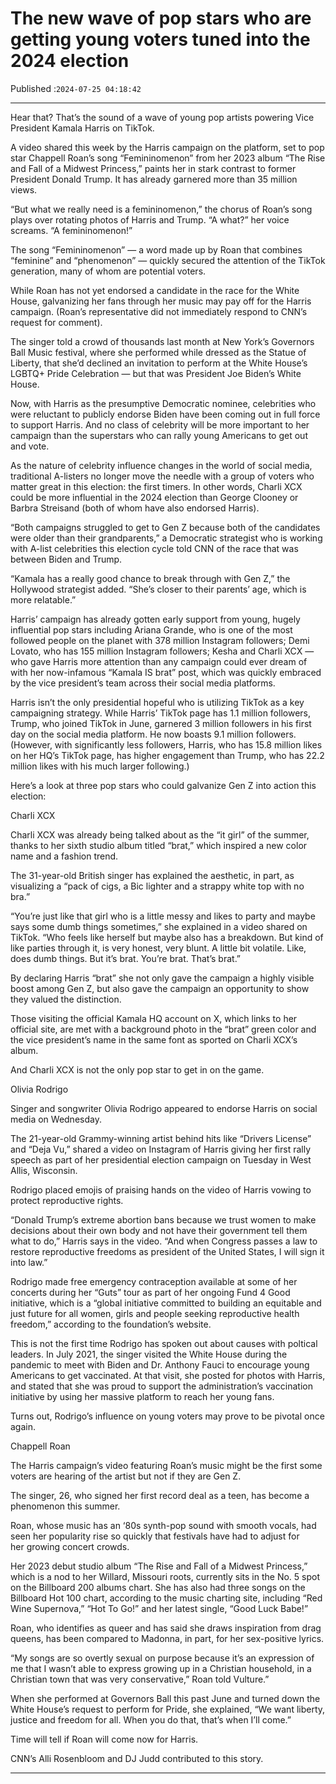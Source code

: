 # The new wave of pop stars who are getting young voters tuned into the 2024 election

Published :`2024-07-25 04:18:42`

---

Hear that? That’s the sound of a wave of young pop artists powering Vice President Kamala Harris on TikTok.

A video shared this week by the Harris campaign on the platform, set to pop star Chappell Roan’s song “Femininomenon” from her 2023 album “The Rise and Fall of a Midwest Princess,” paints her in stark contrast to former President Donald Trump. It has already garnered more than 35 million views.

“But what we really need is a femininomenon,” the chorus of Roan’s song plays over rotating photos of Harris and Trump. “A what?” her voice screams. “A femininomenon!”

The song “Femininomenon” — a word made up by Roan that combines “feminine” and “phenomenon” — quickly secured the attention of the TikTok generation, many of whom are potential voters.

While Roan has not yet endorsed a candidate in the race for the White House, galvanizing her fans through her music may pay off for the Harris campaign. (Roan’s representative did not immediately respond to CNN’s request for comment).

The singer told a crowd of thousands last month at New York’s Governors Ball Music festival, where she performed while dressed as the Statue of Liberty, that she’d declined an invitation to perform at the White House’s LGBTQ+ Pride Celebration — but that was President Joe Biden’s White House.

Now, with Harris as the presumptive Democratic nominee, celebrities who were reluctant to publicly endorse Biden have been coming out in full force to support Harris. And no class of celebrity will be more important to her campaign than the superstars who can rally young Americans to get out and vote.

As the nature of celebrity influence changes in the world of social media, traditional A-listers no longer move the needle with a group of voters who matter great in this election: the first timers. In other words, Charli XCX could be more influential in the 2024 election than George Clooney or Barbra Streisand (both of whom have also endorsed Harris).

“Both campaigns struggled to get to Gen Z because both of the candidates were older than their grandparents,” a Democratic strategist who is working with A-list celebrities this election cycle told CNN of the race that was between Biden and Trump.

“Kamala has a really good chance to break through with Gen Z,” the Hollywood strategist added. “She’s closer to their parents’ age, which is more relatable.”

Harris’ campaign has already gotten early support from young, hugely influential pop stars including Ariana Grande, who is one of the most followed people on the planet with 378 million Instagram followers; Demi Lovato, who has 155 million Instagram followers; Kesha and Charli XCX — who gave Harris more attention than any campaign could ever dream of with her now-infamous “Kamala IS brat” post, which was quickly embraced by the vice president’s team across their social media platforms.

Harris isn’t the only presidential hopeful who is utilizing TikTok as a key campaigning strategy. While Harris’ TikTok page has 1.1 million followers, Trump, who joined TikTok in June, garnered 3 million followers in his first day on the social media platform. He now boasts 9.1 million followers. (However, with significantly less followers, Harris, who has 15.8 million likes on her HQ’s TikTok page, has higher engagement than Trump, who has 22.2 million likes with his much larger following.)

Here’s a look at three pop stars who could galvanize Gen Z into action this election:

Charli XCX

Charli XCX was already being talked about as the “it girl” of the summer, thanks to her sixth studio album titled “brat,” which inspired a new color name and a fashion trend.

The 31-year-old British singer has explained the aesthetic, in part, as visualizing a “pack of cigs, a Bic lighter and a strappy white top with no bra.”

“You’re just like that girl who is a little messy and likes to party and maybe says some dumb things sometimes,” she explained in a video shared on TikTok. “Who feels like herself but maybe also has a breakdown. But kind of like parties through it, is very honest, very blunt. A little bit volatile. Like, does dumb things. But it’s brat. You’re brat. That’s brat.”

By declaring Harris “brat” she not only gave the campaign a highly visible boost among Gen Z, but also gave the campaign an opportunity to show they valued the distinction.

Those visiting the official Kamala HQ account on X, which links to her official site, are met with a background photo in the “brat” green color and the vice president’s name in the same font as sported on Charli XCX’s album.

And Charli XCX is not the only pop star to get in on the game.

Olivia Rodrigo

Singer and songwriter Olivia Rodrigo appeared to endorse Harris on social media on Wednesday.

The 21-year-old Grammy-winning artist behind hits like “Drivers License” and “Deja Vu,” shared a video on Instagram of Harris giving her first rally speech as part of her presidential election campaign on Tuesday in West Allis, Wisconsin.

Rodrigo placed emojis of praising hands on the video of Harris vowing to protect reproductive rights.

“Donald Trump’s extreme abortion bans because we trust women to make decisions about their own body and not have their government tell them what to do,” Harris says in the video. “And when Congress passes a law to restore reproductive freedoms as president of the United States, I will sign it into law.”

Rodrigo made free emergency contraception available at some of her concerts during her “Guts” tour as part of her ongoing Fund 4 Good initiative, which is a “global initiative committed to building an equitable and just future for all women, girls and people seeking reproductive health freedom,” according to the foundation’s website.

This is not the first time Rodrigo has spoken out about causes with poltical leaders. In July 2021, the singer visited the White House during the pandemic to meet with Biden and Dr. Anthony Fauci to encourage young Americans to get vaccinated. At that visit, she posted for photos with Harris, and stated that she was proud to support the administration’s vaccination initiative by using her massive platform to reach her young fans.

Turns out, Rodrigo’s influence on young voters may prove to be pivotal once again.

Chappell Roan

The Harris campaign’s video featuring Roan’s music might be the first some voters are hearing of the artist but not if they are Gen Z.

The singer, 26, who signed her first record deal as a teen, has become a phenomenon this summer.

Roan, whose music has an ‘80s synth-pop sound with smooth vocals, had seen her popularity rise so quickly that festivals have had to adjust for her growing concert crowds.

Her 2023 debut studio album “The Rise and Fall of a Midwest Princess,” which is a nod to her Willard, Missouri roots, currently sits in the No. 5 spot on the Billboard 200 albums chart. She has also had three songs on the Billboard Hot 100 chart, according to the music charting site, including “Red Wine Supernova,” “Hot To Go!” and her latest single, “Good Luck Babe!”

Roan, who identifies as queer and has said she draws inspiration from drag queens, has been compared to Madonna, in part, for her sex-positive lyrics.

“My songs are so overtly sexual on purpose because it’s an expression of me that I wasn’t able to express growing up in a Christian household, in a Christian town that was very conservative,” Roan told Vulture.”

When she performed at Governors Ball this past June and turned down the White House’s request to perform for Pride, she explained, “We want liberty, justice and freedom for all. When you do that, that’s when I’ll come.”

Time will tell if Roan will come now for Harris.

CNN’s Alli Rosenbloom and DJ Judd contributed to this story.

---

